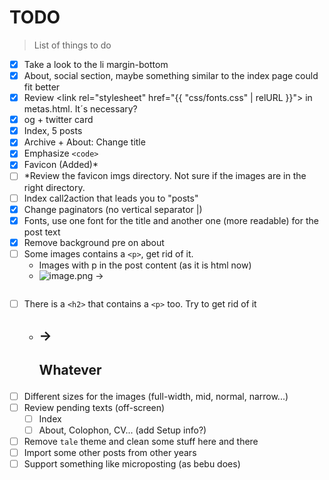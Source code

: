 # TODO
> List of things to do
- [x] Take a look to the li margin-bottom
- [x] About, social section, maybe something similar to the index page could fit better
- [x] Review <link rel="stylesheet" href="{{ "css/fonts.css" | relURL }}"> in metas.html. It´s necessary?
- [x] og + twitter card
- [x] Index, 5 posts
- [x] Archive + About: Change title
- [x] Emphasize `<code>`
- [x] Favicon (Added)*
- [ ] *Review the favicon imgs directory. Not sure if the images are in the right directory.
- [ ] Index call2action that leads you to "posts"
- [x] Change paginators (no vertical separator |)
- [x] Fonts, use one font for the title and another one (more readable) for the post text
- [x] Remove background pre on about
- [ ] Some images contains a `<p>`, get rid of it.
    - Images with p in the post content (as it is html now)
    - ![image.png](path/to/image.png) -> <p><img src=""></p>
- [ ] There is a `<h2>` that contains a `<p>` too. Try to get rid of it
    - ## -> <h2><p>Whatever</p></h2>
- [ ] Different sizes for the images (full-width, mid, normal, narrow...)
- [ ] Review pending texts (off-screen)
    - [ ] Index
    - [ ] About, Colophon, CV... (add Setup info?)
- [ ] Remove `tale` theme and clean some stuff here and there
- [ ] Import some other posts from other years
- [ ] Support something like microposting (as bebu does)
